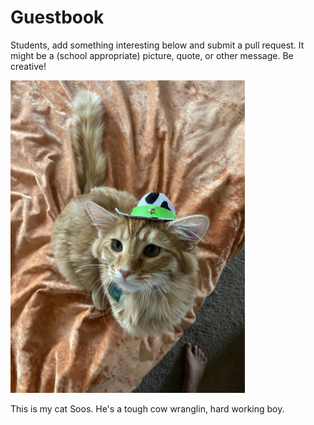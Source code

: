 # Guestbook

Students, add something interesting below and submit a pull request. It might be
a (school appropriate) picture, quote, or other message. Be creative!

<img src="catinhat.jpg" height="500">

This is my cat Soos. He's a tough cow wranglin, hard working boy.